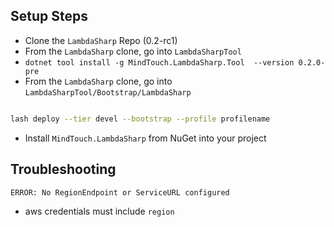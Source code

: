 ## Setup Steps
* Clone the `LambdaSharp` Repo (0.2-rc1)
* From the `LambdaSharp` clone, go into `LambdaSharpTool`
* `dotnet tool install -g MindTouch.LambdaSharp.Tool  --version 0.2.0-pre`
* From the `LambdaSharp` clone, go into `LambdaSharpTool/Bootstrap/LambdaSharp`
```bash

lash deploy --tier devel --bootstrap --profile profilename
```
* Install `MindTouch.LambdaSharp` from NuGet into your project


## Troubleshooting

`ERROR: No RegionEndpoint or ServiceURL configured`
* aws credentials must include `region`

